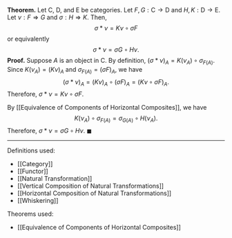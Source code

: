 **Theorem.** Let $\mathsf{C}$, $\mathsf{D}$, and $\mathsf{E}$ be categories. Let $F,G:\mathsf{C}\to \mathsf{D}$ and $H,K:\mathsf{D}\to \mathsf{E}$. Let $\nu:F\Rightarrow G$ and $\sigma:H\Rightarrow K$. Then, $$\sigma*\nu=K\nu\circ \sigma F$$or equivalently $$\sigma*\nu=\sigma G\circ H\nu.$$
**Proof.** Suppose $A$ is an object in $\mathsf{C}$. By definition, $(\sigma*\nu)_{A}=K(\nu_{A})\circ \sigma_{F(A)}$. Since $K(\nu_{A})=(K\nu)_{A}$ and $\sigma_{F(A)}=(\sigma F)_{A}$, we have $$(\sigma*\nu)_{A}=(K\nu)_{A}\circ(\sigma F)_{A}=(K\nu\circ \sigma F)_{A}.$$Therefore, $\sigma*\nu=K\nu\circ \sigma F$.

By [[Equivalence of Components of Horizontal Composites]], we have $$K(\nu_{A})\circ \sigma_{F(A)}=\sigma_{G(A)}\circ H(\nu_{A}).$$Therefore, $\sigma*\nu=\sigma G\circ H\nu$. $\blacksquare$
***
Definitions used:
- [[Category]]
- [[Functor]]
- [[Natural Transformation]]
- [[Vertical Composition of Natural Transformations]]
- [[Horizontal Composition of Natural Transformations]]
- [[Whiskering]]

Theorems used:
- [[Equivalence of Components of Horizontal Composites]]